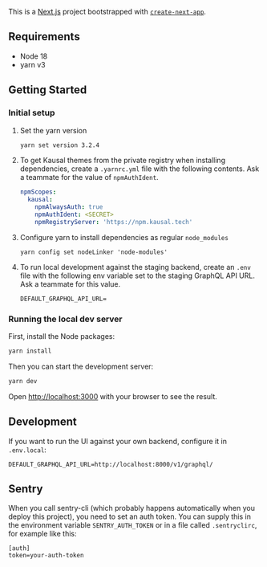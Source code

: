 This is a [Next.js](https://nextjs.org/) project bootstrapped with [`create-next-app`](https://github.com/vercel/next.js/tree/canary/packages/create-next-app).

## Requirements

- Node 18
- yarn v3

## Getting Started

### Initial setup

1. Set the yarn version

   ```bash
   yarn set version 3.2.4
   ```

2. To get Kausal themes from the private registry when installing dependencies, create a `.yarnrc.yml` file with the following contents. Ask a teammate for the value of `npmAuthIdent`.

   ```yml
   npmScopes:
     kausal:
       npmAlwaysAuth: true
       npmAuthIdent: <SECRET>
       npmRegistryServer: 'https://npm.kausal.tech'
   ```

3. Configure yarn to install dependencies as regular `node_modules`

   ```
   yarn config set nodeLinker 'node-modules'
   ```

4. To run local development against the staging backend, create an `.env` file with the following env variable set to the staging GraphQL API URL. Ask a teammate for this value.

   ```
   DEFAULT_GRAPHQL_API_URL=
   ```

### Running the local dev server

First, install the Node packages:

```bash
yarn install
```

Then you can start the development server:

```bash
yarn dev
```

Open [http://localhost:3000](http://localhost:3000) with your browser to see the result.

## Development

If you want to run the UI against your own backend, configure it in `.env.local`:

```
DEFAULT_GRAPHQL_API_URL=http://localhost:8000/v1/graphql/
```

## Sentry

When you call sentry-cli (which probably happens automatically when you deploy this project), you need to set an auth token. You can supply this in the environment variable `SENTRY_AUTH_TOKEN` or in a file called `.sentryclirc`, for example like this:

```
[auth]
token=your-auth-token
```
